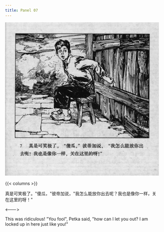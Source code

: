 ```yaml
---
title: Panel 07
---
```


![biao page](./../../../images/biao/seifert0726_biao_0011_007.jpg)

{{< columns >}}

真是可笑极了。"傻瓜，"彼帝加说，"我怎么能放你出去呢？我也是像你一样，关在这里的呀！"

<--->

This was ridiculous! "You fool", Petka said, "how can I let you out? I am locked up in here just like you!"